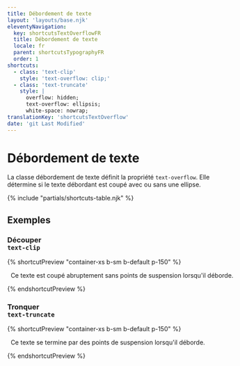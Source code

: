```yaml
---
title: Débordement de texte
layout: 'layouts/base.njk'
eleventyNavigation:
  key: shortcutsTextOverflowFR
  title: Débordement de texte
  locale: fr
  parent: shortcutsTypographyFR
  order: 1
shortcuts:
  - class: 'text-clip'
    style: 'text-overflow: clip;'
  - class: 'text-truncate'
    style: |
      overflow: hidden;
      text-overflow: ellipsis;
      white-space: nowrap;
translationKey: 'shortcutsTextOverflow'
date: 'git Last Modified'
---
```


# Débordement de texte

La classe débordement de texte définit la propriété `text-overflow`. Elle détermine si le texte débordant est coupé avec ou sans une ellipse.

{% include "partials/shortcuts-table.njk" %}

## Exemples

### Découper<br/>`text-clip`

{% shortcutPreview "container-xs b-sm b-default p-150" %}

<p class="overflow-hidden text-clip" style="white-space: nowrap;">
  Ce texte est coupé abruptement sans points de suspension lorsqu'il déborde.
</p>
{% endshortcutPreview %}

### Tronquer<br/>`text-truncate`

{% shortcutPreview "container-xs b-sm b-default p-150" %}

<p class="text-truncate">
  Ce texte se termine par des points de suspension lorsqu'il déborde.
</p>
{% endshortcutPreview %}
